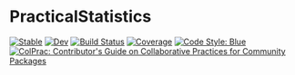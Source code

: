 # PracticalStatistics

[![Stable](https://img.shields.io/badge/docs-stable-blue.svg)](https://gjunqueira-sys.github.io/PracticalStatistics.jl/stable)
[![Dev](https://img.shields.io/badge/docs-dev-blue.svg)](https://gjunqueira-sys.github.io/PracticalStatistics.jl/dev)
[![Build Status](https://github.com/gjunqueira-sys/PracticalStatistics.jl/actions/workflows/CI.yml/badge.svg?branch=master)](https://github.com/gjunqueira-sys/PracticalStatistics.jl/actions/workflows/CI.yml?query=branch%3Amaster)
[![Coverage](https://codecov.io/gh/gjunqueira-sys/PracticalStatistics.jl/branch/master/graph/badge.svg)](https://codecov.io/gh/gjunqueira-sys/PracticalStatistics.jl)
[![Code Style: Blue](https://img.shields.io/badge/code%20style-blue-4495d1.svg)](https://github.com/invenia/BlueStyle)
[![ColPrac: Contributor's Guide on Collaborative Practices for Community Packages](https://img.shields.io/badge/ColPrac-Contributor's%20Guide-blueviolet)](https://github.com/SciML/ColPrac)
